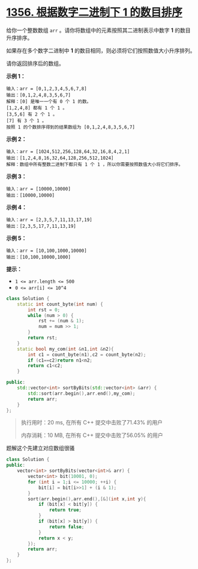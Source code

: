 # [1356. 根据数字二进制下 1 的数目排序](https://leetcode-cn.com/problems/sort-integers-by-the-number-of-1-bits/)

给你一个整数数组 `arr` 。请你将数组中的元素按照其二进制表示中数字 **1** 的数目升序排序。

如果存在多个数字二进制中 **1** 的数目相同，则必须将它们按照数值大小升序排列。

请你返回排序后的数组。

 

**示例 1：**

```
输入：arr = [0,1,2,3,4,5,6,7,8]
输出：[0,1,2,4,8,3,5,6,7]
解释：[0] 是唯一一个有 0 个 1 的数。
[1,2,4,8] 都有 1 个 1 。
[3,5,6] 有 2 个 1 。
[7] 有 3 个 1 。
按照 1 的个数排序得到的结果数组为 [0,1,2,4,8,3,5,6,7]
```

**示例 2：**

```
输入：arr = [1024,512,256,128,64,32,16,8,4,2,1]
输出：[1,2,4,8,16,32,64,128,256,512,1024]
解释：数组中所有整数二进制下都只有 1 个 1 ，所以你需要按照数值大小将它们排序。
```

**示例 3：**

```
输入：arr = [10000,10000]
输出：[10000,10000]
```

**示例 4：**

```
输入：arr = [2,3,5,7,11,13,17,19]
输出：[2,3,5,17,7,11,13,19]
```

**示例 5：**

```
输入：arr = [10,100,1000,10000]
输出：[10,100,10000,1000]
```

 

**提示：**

- `1 <= arr.length <= 500`
- `0 <= arr[i] <= 10^4`

```c++
class Solution {
    static int count_byte(int num) {
        int rst = 0;
        while (num > 0) {
            rst += (num & 1);
            num = num >> 1;
        }
        return rst;
    }
    static bool my_com(int &n1,int &n2){
        int c1 = count_byte(n1),c2 = count_byte(n2);
        if (c1==c2)return n1<n2;
        return c1<c2;
    }

public:
    std::vector<int> sortByBits(std::vector<int> &arr) {
        std::sort(arr.begin(),arr.end(),my_com);
        return arr;
    }
};
```

> 执行用时：20 ms, 在所有 C++ 提交中击败了71.43% 的用户
>
> 内存消耗：10 MB, 在所有 C++ 提交中击败了56.05% 的用户

题解这个先建立对应数组很骚

```c++
class Solution {
public:
    vector<int> sortByBits(vector<int>& arr) {
        vector<int> bit(10001, 0);
        for (int i = 1;i <= 10000; ++i) {
            bit[i] = bit[i>>1] + (i & 1);
        }
        sort(arr.begin(),arr.end(),[&](int x,int y){
            if (bit[x] < bit[y]) {
                return true;
            }
            if (bit[x] > bit[y]) {
                return false;
            }
            return x < y;
        });
        return arr;
    }
};
```




